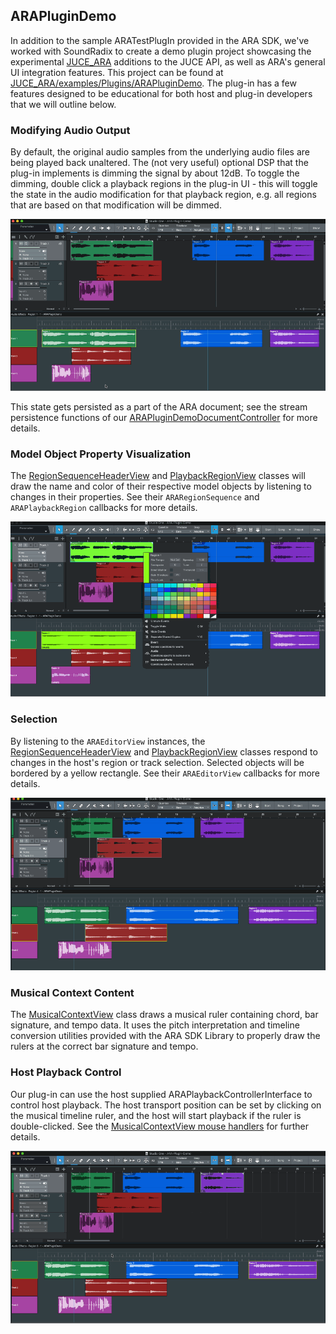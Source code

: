 ## ARAPluginDemo

In addition to the sample ARATestPlugIn provided in the ARA SDK, we've worked with SoundRadix to create a demo plugin project showcasing the experimental [JUCE_ARA](https://github.com/Celemony/JUCE_ARA) additions to the JUCE API, as well as ARA's general UI integration features.
This project can be found at [JUCE_ARA/examples/Plugins/ARAPluginDemo](https://github.com/Celemony/JUCE_ARA/tree/develop/examples/Plugins/ARAPluginDemo). 
The plug-in has a few features designed to be educational for both host and plug-in developers that we will outline below. 

### Modifying Audio Output

By default, the original audio samples from the underlying audio files are being played back unaltered. The (not very useful) optional DSP that the plug-in implements is dimming the signal by about 12dB.
To toggle the dimming, double click a playback regions in the plug-in UI - this will toggle the state in the audio modification for that playback region, e.g. all regions that are based on that modification will be dimmed.

![image RegionDimm.gif](./Documentation/RegionDimm.gif)

This state gets persisted as a part of the ARA document; see the stream persistence functions of our [ARAPluginDemoDocumentController](Source/ARAPluginDemoDocumentController.h) for more details. 

### Model Object Property Visualization

The [RegionSequenceHeaderView](Source/RegionSequenceHeaderView.h) and [PlaybackRegionView](Source/PlaybackRegionView.h) classes will draw the name and color of their respective model objects by listening to changes in their properties. See their `ARARegionSequence` and `ARAPlaybackRegion` callbacks for more details. 

![image ChangeColors.gif](./Documentation/ChangeColors.gif)

### Selection

By listening to the `ARAEditorView` instances, the [RegionSequenceHeaderView](Source/RegionSequenceHeaderView.h) and [PlaybackRegionView](Source/PlaybackRegionView.h) classes respond to changes in the host's region or track selection. Selected objects will be bordered by a yellow rectangle. See their `ARAEditorView` callbacks for more details. 

![image RegionTrackSelection.gif](./Documentation/RegionTrackSelection.gif)

### Musical Context Content

The [MusicalContextView](Source/MusicalContextView.h) class draws a musical ruler containing chord, bar signature, and tempo data.
It uses the pitch interpretation and timeline conversion utilities provided with the ARA SDK Library to properly draw the rulers at the correct bar signature and tempo. 

### Host Playback Control

Our plug-in can use the host supplied ARAPlaybackControllerInterface to control host playback. The host transport position can be set by clicking on the musical timeline ruler, and the host will start playback if the ruler is double-clicked. See the [MusicalContextView mouse handlers](Source/MusicalContextView.cpp) for further details. 

![image HostPlayback.gif](./Documentation/HostPlayback.gif)
